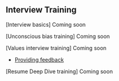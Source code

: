 ## Interview Training

[Interview basics] Coming soon

[Unconscious bias training] Coming soon

[Values interview training] Coming soon

- [Providing feedback](./hiring/evaluating_values.md)

[Resume Deep Dive training] Coming soon
